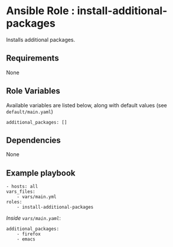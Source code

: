 # Ansible Role : install-additional-packages

Installs additional packages.

## Requirements

None

## Role Variables

Available variables are listed below, along with default values (see `default/main.yaml`)


    additional_packages: []


## Dependencies

None

## Example playbook

    - hosts: all
    vars_files:
        - vars/main.yml
    roles:
        - install-additional-packages

*Inside `vars/main.yaml`*:

    additional_packages: 
        - firefox
        - emacs
